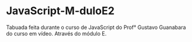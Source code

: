 # JavaScript-M-duloE2
Tabuada feita durante o curso de JavaScript do Prof° Gustavo Guanabara do curso em vídeo. Através do módulo E.
